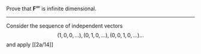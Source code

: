 Prove that $\mathbf F^\infty$ is infinite dimensional.

---

Consider the sequence of independent vectors
$$(1,0,0,\dots), (0,1,0,\dots), (0,0,1,0,\dots)\dots$$
and apply [[2a/14]]
